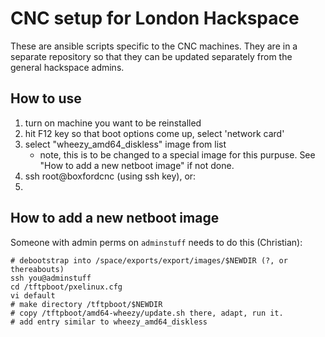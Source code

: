 # CNC setup for London Hackspace

These are ansible scripts specific to the CNC machines. They are in a
separate repository so that they can be updated separately from the
general hackspace admins. 


## How to use

1. turn on machine you want to be reinstalled
1. hit F12 key so that boot options come up, select 'network card'
1. select "wheezy_amd64_diskless" image from list
    * note, this is to be changed to a special image for this purpuse. See "How to add a new netboot image" if not done.
1. ssh root@boxfordcnc (using ssh key), or:
1. 

## How to add a new netboot image

Someone with admin perms on `adminstuff` needs to do this (Christian):

    # debootstrap into /space/exports/export/images/$NEWDIR (?, or thereabouts)
    ssh you@adminstuff
    cd /tftpboot/pxelinux.cfg
    vi default
    # make directory /tftpboot/$NEWDIR
    # copy /tftpboot/amd64-wheezy/update.sh there, adapt, run it.
    # add entry similar to wheezy_amd64_diskless
    
